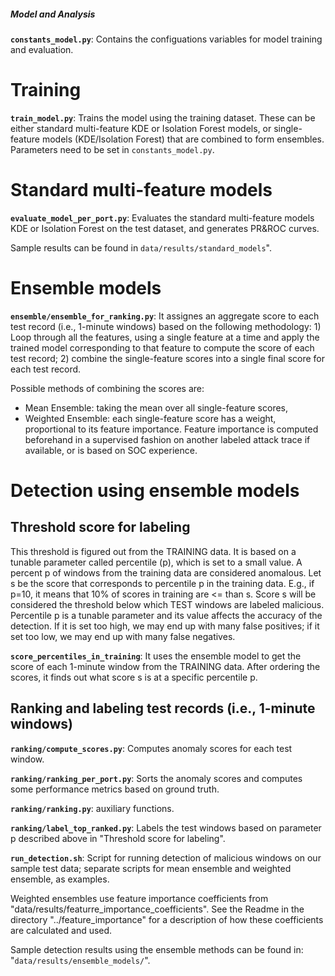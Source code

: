 ##### Model and Analysis



**`constants_model.py`**: Contains the configuations variables for model training and evaluation.

# Training

**`train_model.py`**: Trains the model using the training dataset. These can be either standard multi-feature KDE or Isolation Forest models, or single-feature models (KDE/Isolation Forest) that are combined to form ensembles. Parameters need to be set in `constants_model.py`. 

# Standard multi-feature models

**`evaluate_model_per_port.py`**: Evaluates the standard multi-feature models KDE or Isolation Forest on the test dataset, and generates PR&ROC curves.

Sample results can be found in `data/results/standard_models`".

# Ensemble models

**`ensemble/ensemble_for_ranking.py`**: It assignes an aggregate score to each test record (i.e., 1-minute windows) based on the following methodology: 1) Loop through all the features, using a single feature at a time and apply the trained model corresponding to that feature to compute the score of each test record; 2) combine the single-feature scores into a single final score for each test record. 

Possible methods of combining the scores are: 
- Mean Ensemble: taking the mean over all single-feature scores,
- Weighted Ensemble: each single-feature score has a weight, proportional to its feature importance. Feature importance is computed beforehand in a supervised fashion on another labeled attack trace if available, or is based on SOC experience.

# Detection using ensemble models

## Threshold score for labeling

This threshold is figured out from the TRAINING data. It is based on a tunable parameter called percentile (p), which is set to a small value. A percent p of windows from the training  data are considered anomalous. 
Let s be the score that corresponds to percentile p in the training data. E.g., if p=10, it means that 10% of scores in training are <= than s. 
Score s will be considered the threshold below which TEST windows are labeled malicious. 
Percentile p is a tunable parameter and its value affects the accuracy of the detection. If it is set too high, we may end up with many false positives; if it set too low, we may end up with many false negatives.  

**`score_percentiles_in_training`**: It uses the ensemble model to get the score of each 1-minute window from the TRAINING data. After ordering the scores, it finds out what score s is at a specific percentile p. 

## Ranking and labeling test records (i.e., 1-minute windows)

**`ranking/compute_scores.py`**: Computes anomaly scores for each test window. 

**`ranking/ranking_per_port.py`**: Sorts the anomaly scores and computes some performance metrics based on ground truth.

**`ranking/ranking.py`**: auxiliary functions.

**`ranking/label_top_ranked.py`**: Labels the test windows based on parameter p described above in "Threshold score for labeling".

**`run_detection.sh`**: Script for running detection of malicious windows on our sample test data; separate scripts for mean ensemble and weighted ensemble, as examples.

Weighted ensembles use feature importance  coefficients from "data/results/featurre_importance_coefficients". See the Readme in the directory "../feature_importance" for a description of how these coefficients are calculated and used. 
  
Sample detection results using the ensemble methods can be found in: "`data/results/ensemble_models/`". 

